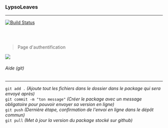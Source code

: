 ### LypsoLeaves
<hr>


[![Build Status](https://travis-ci.org/asnpldev/lypsoLeaves.png?branch=main)](https://travis-ci.org/asnpldev/lypsoLeaves)

<br><br>

> Page d'authentification

<img src="https://i.imgur.com/5EkqlK0_d.webp?maxwidth=760&fidelity=grand">

###### Aide (git)
<hr>

`git add .` _(Ajoute tout les fichiers dans le dossier dans le package qui sera envoyé après)_
<br>
`git commit -m "ton message"` _(Créer le package avec un message obligatoire pour pouvoir envoyer sa version en ligne)_
<br>
`git push` _(Dernière étape, confirmation de l'envoi en ligne dans le dépôt commun)_
<br>
`git pull` _(Met à jour la version du package stocké sur github)_
